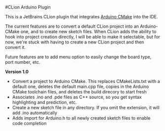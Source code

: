 #CLion Arduino Plugin

This is a JetBrains CLion plugin that integrates [Arduino CMake](https://github.com/queezythegreat/arduino-cmake) into the IDE.

The current features are to convert a default CLion project into an Arduino-CMake one, and to create new sketch files. When CLion adds the ability to hook into project creation directly, I will be able to make it selectable, but for now, we're stuck with having to create a new CLion project and then convert it.

Future features are to add menu option to easily change the board type, port number, etc.

**Version 1.0**

*   Convert a project to Arduino CMake. This replaces CMakeLists.txt with a default one, deletes the default main.cpp file, copies in the Arduino CMake toolchain files, and deletes the build direcory to start fresh
*   Associates .ino and .pde files as C++ source, so you get syntax highlighting and prediction, etc.
*   Create a new sketch file in any directory. If you omit the extension, it will add .ino automatically
*   Adds import for Arduino.h to all newly created sketch files to enable code completion